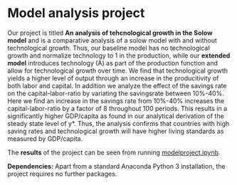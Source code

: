 # Model analysis project

Our project is titled **An analysis of tehcnological growth in the Solow model** and is a comparative analysis of a solow model with and without technological growth. Thus, our baseline model has no technological growth and normalize technology to 1 in the production, while our **extended model** introduces technology (A) as part of the production function and allow for technological growth over time. We find that technological growth yields a higher level of output through an increase in the producitivity of both labor and capital. In addition we analyze the effect of the savings rate on the capital-labor-ratio by variating the savingsrate between 10%-40%. Here we find an increase in the savings rate from 10%-40% increases the capital-labor-ratio by a factor of 8 throughout 100 periods. This results in a significantly higher GDP/capita as found in our analytical derivation of the steady state level of y*. Thus, the analysis confirms that countries with high saving rates and technological growth will have higher living standards as measured by GDP/capita.

The **results** of the project can be seen from running [modelproject.ipynb](modelproject.ipynb).

**Dependencies:** Apart from a standard Anaconda Python 3 installation, the project requires no further packages.
